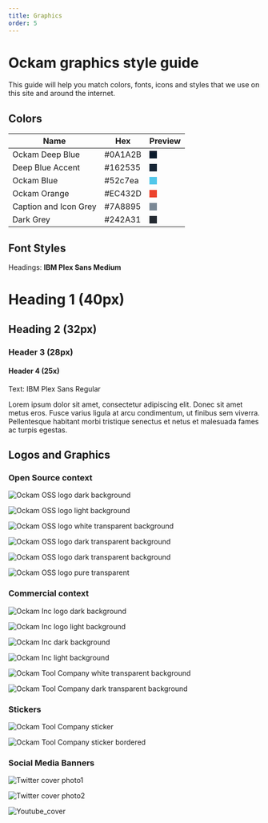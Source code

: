 ```yaml
---
title: Graphics
order: 5
---
```


# Ockam graphics style guide

This guide will help you match colors, fonts, icons and styles that we use on this site and around the internet.

## Colors

| Name                  | Hex     | Preview                                                                  |
| --------------------- | ------- | ------------------------------------------------------------------------ |
| Ockam Deep Blue       | #0A1A2B | <div style="width: 15px; height: 15px; background-color: #0A1A2B"></div> |
| Deep Blue Accent      | #162535 | <div style="width: 15px; height: 15px; background-color: #162535"></div> |
| Ockam Blue            | #52c7ea | <div style="width: 15px; height: 15px; background-color: #52c7ea"></div> |
| Ockam Orange          | #EC432D | <div style="width: 15px; height: 15px; background-color: #EC432D"></div> |
| Caption and Icon Grey | #7A8895 | <div style="width: 15px; height: 15px; background-color: #7A8895"></div> |
| Dark Grey             | #242A31 | <div style="width: 15px; height: 15px; background-color: #242A31"></div> |

## Font Styles

Headings: **IBM Plex Sans Medium**

<h1>Heading 1 (40px)</h1>

<h2>Heading 2  (32px)</h2>

<h3>Header 3 (28px)</h3>

#### Header 4 (25x)

Text: IBM Plex Sans Regular

Lorem ipsum dolor sit amet, consectetur adipiscing elit. Donec sit amet metus eros. Fusce varius ligula at arcu condimentum, ut finibus sem viverra. Pellentesque habitant morbi tristique senectus et netus et malesuada fames ac turpis egestas.

## Logos and Graphics

### Open Source context

![Ockam OSS logo dark background](./assets/logo/svg/oss/logo_dark_background_preview.svg)

![Ockam OSS logo light background](./assets/logo/svg/oss/logo_white_background_preview.svg)

![Ockam OSS logo white transparent background](./assets/logo/transparent_png/oss/ockam-icon-white-transparent.png)

![Ockam OSS logo dark transparent background](./assets/logo/transparent_png/oss/ockam-icon-dark--transparent.png)

![Ockam OSS logo dark transparent background](./assets/logo/transparent_png/oss/ockam-icon-dark--transparent.png)

![Ockam OSS logo pure transparent](./assets/logo/transparent_png/oss/ockam_pure--transparent.png)

### Commercial context

![Ockam Inc logo dark background](./assets/logo/svg/commercial/logo_caption_dark_background_preview.svg)

![Ockam Inc logo light background](./assets/logo/svg/commercial/logo_caption_white_background_preview.svg)

![Ockam Inc dark background](./assets/logo/svg/commercial/text_caption_dark_background_preview.svg)

![Ockam Inc light background](./assets/logo/svg/commercial/text_caption_white_background_preview.svg)

![Ockam Tool Company white transparent background](./assets/logo/transparent_png/commercial/ockam-tool_company-white-transparent.png)

![Ockam Tool Company dark transparent background](./assets/logo/transparent_png/commercial/ockam-tool_company-dark-transparent.png)

### Stickers

![Ockam Tool Company sticker](./assets/stickers/sticker_dark_background.svg)

![Ockam Tool Company sticker bordered](./assets/stickers/sticker_bordered_dark_backround.svg)

### Social Media Banners

![Twitter cover photo1](./assets/twitter/twitter_cover_1.png)

![Twitter cover photo2](./assets/twitter/twitter_cover_2.png)

![Youtube_cover](./assets/youtube/youtube_background.jpg)

